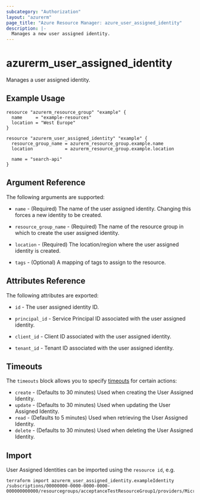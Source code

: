 ```yaml
---
subcategory: "Authorization"
layout: "azurerm"
page_title: "Azure Resource Manager: azure_user_assigned_identity"
description: |-
  Manages a new user assigned identity.
---
```


# azurerm_user_assigned_identity

Manages a user assigned identity.

## Example Usage

```hcl
resource "azurerm_resource_group" "example" {
  name     = "example-resources"
  location = "West Europe"
}

resource "azurerm_user_assigned_identity" "example" {
  resource_group_name = azurerm_resource_group.example.name
  location            = azurerm_resource_group.example.location

  name = "search-api"
}
```

## Argument Reference

The following arguments are supported:

* `name` - (Required) The name of the user assigned identity. Changing this forces a
    new identity to be created.

* `resource_group_name` - (Required) The name of the resource group in which to
    create the user assigned identity.

* `location` - (Required) The location/region where the user assigned identity is
    created.

* `tags` - (Optional) A mapping of tags to assign to the resource.

## Attributes Reference

The following attributes are exported:

* `id` - The user assigned identity ID.

* `principal_id` - Service Principal ID associated with the user assigned identity.

* `client_id` - Client ID associated with the user assigned identity.

* `tenant_id` - Tenant ID associated with the user assigned identity.

## Timeouts

The `timeouts` block allows you to specify [timeouts](https://www.terraform.io/docs/configuration/resources.html#timeouts) for certain actions:

* `create` - (Defaults to 30 minutes) Used when creating the User Assigned Identity.
* `update` - (Defaults to 30 minutes) Used when updating the User Assigned Identity.
* `read` - (Defaults to 5 minutes) Used when retrieving the User Assigned Identity.
* `delete` - (Defaults to 30 minutes) Used when deleting the User Assigned Identity.

## Import

User Assigned Identities can be imported using the `resource id`, e.g.

```shell
terraform import azurerm_user_assigned_identity.exampleIdentity /subscriptions/00000000-0000-0000-0000-000000000000/resourcegroups/acceptanceTestResourceGroup1/providers/Microsoft.ManagedIdentity/userAssignedIdentities/testIdentity
```
